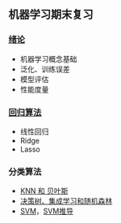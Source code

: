 ## 机器学习期末复习



### [绪论](1-绪论.md)

* 机器学习概念基础
* 泛化、训练误差
* 模型评估
* 性能度量



### [回归算法](2-回归分析.md)

* 线性回归
* Ridge
* Lasso



### 分类算法

* [KNN 和 贝叶斯](3-KNN_贝叶斯.md)
* [决策树、集成学习和随机森林](4-决策树_集成学习_随机森林.md)
* [SVM](5-SVM.md)，[SVM推导](SVM自我总结.pdf)



